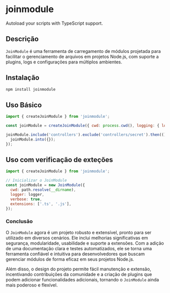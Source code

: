 # joinmodule
Autoload your scripts with TypeScript support.

## Descrição

`JoinModule` é uma ferramenta de carregamento de módulos projetada para facilitar o gerenciamento de arquivos em projetos Node.js, com suporte a plugins, logs e configurações para múltiplos ambientes.

## Instalação

```bash
npm install joinmodule
```
## Uso Básico
```javascript
import { createJoinModule } from 'joinmodule';

const joinModule = createJoinModule({ cwd: process.cwd(), logging: { loggingType: 'console', verbose: true, logger: console } });

joinModule.include('controllers').exclude('controllers/secret').then(() => {
  joinModule.into({});
});
```
## Uso com verificação de exteções
```javascript
import { createJoinModule } from 'joinmodule';

// Inicializar o JoinModule
const joinModule = new JoinModule({
  cwd: path.resolve(__dirname),
  logger: logger,
  verbose: true,
  extensions: ['.ts', '.js'],
});
```
### Conclusão

O `JoinModule` agora é um projeto robusto e extensível, pronto para ser utilizado em diversos cenários. Ele inclui melhorias significativas em segurança, modularidade, usabilidade e suporte a extensões. Com a adição de uma documentação clara e testes automatizados, ele se torna uma ferramenta confiável e intuitiva para desenvolvedores que buscam gerenciar módulos de forma eficaz em seus projetos Node.js. 

Além disso, o design do projeto permite fácil manutenção e extensão, incentivando contribuições da comunidade e a criação de plugins que podem adicionar funcionalidades adicionais, tornando o `JoinModule` ainda mais poderoso e flexível.